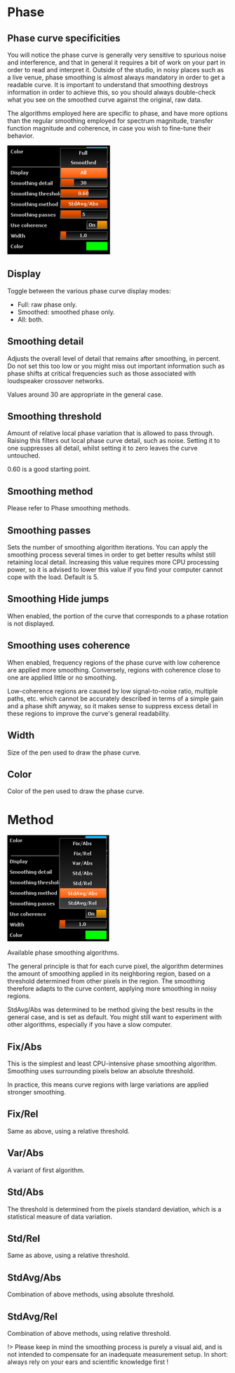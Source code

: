# Phase

## Phase curve specificities
You will notice the phase curve is generally very
sensitive to spurious noise and interference, and that in general it requires a bit of work on your
part in order to read and interpret it. Outside of the studio, in noisy places such as a live venue,
phase smoothing is almost always mandatory in order to get a readable curve. It is important to
understand that smoothing destroys information in order to achieve this, so you should always
double-check what you see on the smoothed curve against the original, raw data.

The algorithms employed here are specific to phase, and have more options than the regular smoothing
employed for spectrum magnitude, transfer function magnitude and coherence, in case you wish to
fine-tune their behavior.


![](../../include/Phase_Display.png)

## Display
Toggle between the various phase curve display modes:

* Full: raw phase only.
* Smoothed: smoothed phase only.
* All: both.

## Smoothing detail
Adjusts the overall level of detail that remains after
smoothing, in percent. Do not set this too low or you might miss out important information such as
phase shifts at critical frequencies such as those associated with loudspeaker crossover networks.

Values around 30 are appropriate in the general case.

## Smoothing threshold
Amount of relative local phase variation that is allowed to pass through. Raising this filters out local
phase curve detail, such as noise. Setting it to one suppresses all detail, whilst setting it to
zero leaves the curve untouched.

0.60 is a good starting point.

## Smoothing method
Please refer to <link type="document" target="Method">Phase smoothing methods</link>.

## Smoothing passes
Sets the number of smoothing algorithm iterations. You can apply the smoothing
process several times in order to get better results whilst still retaining local detail. Increasing
this value requires more CPU processing power, so it is advised to lower this value if you find your
computer cannot cope with the load. Default is 5.

## Smoothing Hide jumps
When enabled, the portion of the curve that corresponds to a phase rotation is not displayed.

## Smoothing uses coherence
When enabled, frequency regions of the phase curve with low
coherence are applied more smoothing. Conversely, regions with coherence close to one are applied
little or no smoothing.

Low-coherence regions are caused by low signal-to-noise ratio, multiple paths, etc. which cannot be
accurately described in terms of a simple gain and a phase shift anyway, so it makes sense to
suppress excess detail in these regions to improve the curve's general readability.

## Width
Size of the pen used to draw the phase curve.

## Color

<link type="document" target="Color">Color</link>
of the pen used to draw the phase curve.

# Method

![](../../include/Phase_Smooth_Method.png)

Available phase smoothing algorithms.

The general principle is that for each curve pixel, the algorithm determines the amount of
smoothing applied in its neighboring region, based on a threshold determined from other pixels
in the region. The smoothing therefore adapts to the curve content, applying more smoothing in
noisy regions.

StdAvg/Abs was determined to be method giving the best results in the general case, and is set
as default. You might still want to experiment with other algorithms, especially if you have a
slow computer.

## Fix/Abs
This is the simplest and least CPU-intensive phase smoothing
algorithm. Smoothing uses surrounding pixels below an absolute threshold.

In practice, this means curve regions with large variations are applied stronger
smoothing.

## Fix/Rel
Same as above, using a relative threshold.

## Var/Abs
A variant of first algorithm.

## Std/Abs
The threshold is
determined from the pixels standard deviation, which is a statistical measure of data variation.

## Std/Rel
Same as above, using a relative threshold.

## StdAvg/Abs
Combination of above methods, using absolute threshold.

## StdAvg/Rel
Combination of above methods, using relative threshold.

!> Please keep in mind the smoothing process is purely a visual aid, and is not
intended to compensate for an inadequate measurement setup. In short: always rely on your ears
and scientific knowledge first !
